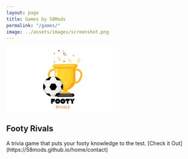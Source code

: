 ```yaml
---
layout: page
title: Games by 58Mods
permalink: "/games/"
image: ../assets/images/screenshot.png
---
```


<div class="game">
  <img
    src="assets/images/1.png"
    alt="Game 1 Screenshot"
    style="max-width: 300px; display: block; margin-bottom: 10px"
  />
  <h2>Footy Rivals</h2>
  A trivia game that puts your footy knowledge to the test.
  [Check it Out](https://58mods.github.io/home/contact)
</div>
